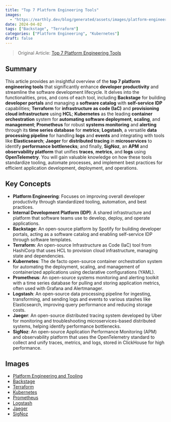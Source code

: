 ```yaml
---
title: "Top 7 Platform Engineering Tools"
images:
  - "https://earthly.dev/blog/generated/assets/images/platform-engineering-tools/header-800-90b901a97.jpg"
date: 2024-04-02
tags: ["Backstage", "Terraform"]
categories: ["Platform Engineering", "Kubernetes"]
draft: false
---
```


> Original Article: [Top 7 Platform Engineering Tools](https://earthly.dev/blog/platform-engineering-tools/)

## Summary

This article provides an insightful overview of the **top 7 platform engineering tools** that significantly enhance **developer productivity** and streamline the software development lifecycle. It delves into the functionalities, pros, and cons of each tool, including **Backstage** for building **developer portals** and managing a **software catalog** with **self-service IDP** capabilities; **Terraform** for **infrastructure as code (IaC)** and **provisioning cloud infrastructure** using **HCL**; **Kubernetes** as the leading **container orchestration** system for **automating software deployment**, **scaling**, and **management**; **Prometheus** for robust **systems monitoring** and **alerting** through its **time series database** for **metrics**; **Logstash**, a versatile **data processing pipeline** for handling **logs** and **events** and integrating with tools like **Elasticsearch**; **Jaeger** for **distributed tracing** in **microservices** to identify **performance bottlenecks**; and finally, **SigNoz**, an **APM** and **observability platform** that unifies **traces**, **metrics**, and **logs** using **OpenTelemetry**. You will gain valuable knowledge on how these tools standardize tooling, automate processes, and implement best practices for efficient application development, deployment, and operations.

## Key Concepts

*   **Platform Engineering**: Focuses on improving overall developer productivity through standardized tooling, automation, and best practices.
*   **Internal Development Platform (IDP)**: A shared infrastructure and platform that software teams use to develop, deploy, and operate applications.
*   **Backstage**: An open-source platform by Spotify for building developer portals, acting as a software catalog and enabling self-service IDP through software templates.
*   **Terraform**: An open-source Infrastructure as Code (IaC) tool from HashiCorp that uses HCL to provision cloud infrastructure, managing state and dependencies.
*   **Kubernetes**: The de facto open-source container orchestration system for automating the deployment, scaling, and management of containerized applications using declarative configurations (YAML).
*   **Prometheus**: An open-source systems monitoring and alerting toolkit with a time series database for pulling and storing application metrics, often used with Grafana and Alertmanager.
*   **Logstash**: An open-source data processing pipeline for ingesting, transforming, and sending logs and events to various stashes like Elasticsearch, improving query performance and reducing storage costs.
*   **Jaeger**: An open-source distributed tracing system developed by Uber for monitoring and troubleshooting microservices-based distributed systems, helping identify performance bottlenecks.
*   **SigNoz**: An open-source Application Performance Monitoring (APM) and observability platform that uses the OpenTelemetry standard to collect and unify traces, metrics, and logs, stored in ClickHouse for high performance.

## Images

*   [Platform Engineering and Tooling](https://earthly.dev/blog/assets/images/platform-engineering-tools/j3837Ob.png)
*   [Backstage](https://earthly.dev/blog/assets/images/platform-engineering-tools/backstage.png)
*   [Terraform](https://earthly.dev/blog/assets/images/platform-engineering-tools/terraform.png)
*   [Kubernetes](https://earthly.dev/blog/assets/images/platform-engineering-tools/kubernetes.png)
*   [Prometheus](https://earthly.dev/blog/assets/images/platform-engineering-tools/prometheus.png)
*   [Logstash](https://earthly.dev/blog/assets/images/platform-engineering-tools/logstash.png)
*   [Jaeger](https://earthly.dev/blog/assets/images/platform-engineering-tools/jaeger.png)
*   [SigNoz](https://earthly.dev/blog/assets/images/platform-engineering-tools/signoz.png)